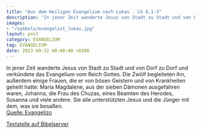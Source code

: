 ```yaml
---
title: "Aus dem Heiligen Evangelium nach Lukas - Lk 8,1-3"
description: "In jener Zeit wanderte Jesus von Stadt zu Stadt und von Dorf zu Dorf und verkündete das Evangelium vom Reich Gottes. Die Zwölf begleiteten ihn, außerdem einige Frauen, die er von bösen Geistern und von Krankheiten geheilt hatte: Maria Magdalene, aus der sieben Dämonen ausgefahren...."
images:
- "/symbols/evangelist_lukas.jpg"
layout: post
category: EVANGELIUM
tag: EVANGELIUM
date: 2023-09-22 08:00:00 +0100
---
```

In jener Zeit wanderte Jesus von Stadt zu Stadt und von Dorf zu Dorf und verkündete das Evangelium vom Reich Gottes. Die Zwölf begleiteten ihn,
außerdem einige Frauen, die er von bösen Geistern und von Krankheiten geheilt hatte: Maria Magdalene, aus der sieben Dämonen ausgefahren waren,
Johanna, die Frau des Chuzas, eines Beamten des Herodes, Susanna und viele andere.<!--more--> Sie alle unterstützten Jesus und die Jünger mit dem, was sie besaßen.<br>
[Quelle: Evangelizo](https://evangeliumtagfuertag.org/DE/gospel)

[Textstelle auf Bibelserver](https://www.bibleserver.com/EU/Lukas8,1-3)

